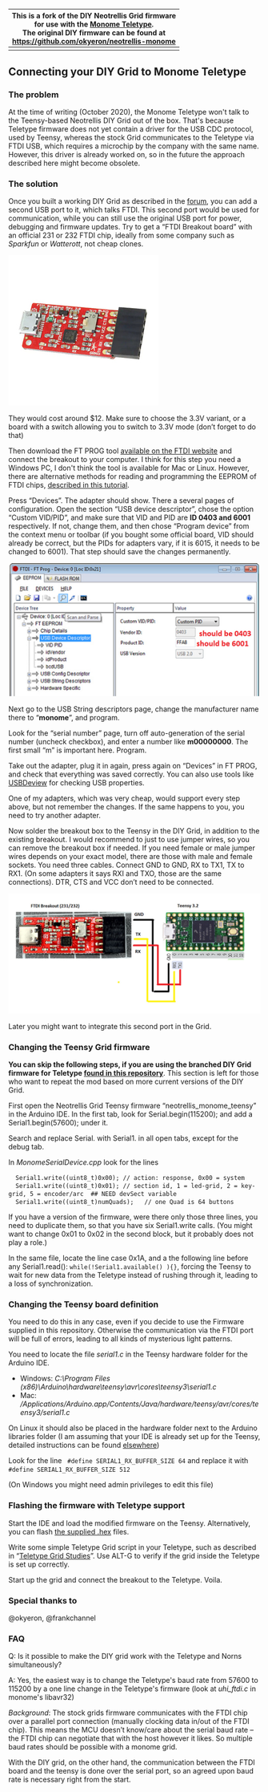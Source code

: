 | This is a fork of the DIY Neotrellis Grid firmware<br />for use with the [Monome Teletype](https://monome.org/docs/teletype/). <br />The original DIY firmware can be found at<br />https://github.com/okyeron/neotrellis-monome |
| :----------------------------------------------------------: |
|                                                              |




## Connecting your DIY Grid to Monome Teletype

### The problem

At the time of writing (October 2020), the Monome Teletype won't talk to the Teensy-based Neotrellis DIY Grid out of the box. That's because Teletype firmware does not yet contain a driver for the USB CDC protocol, used by Teensy, whereas the stock Grid communicates to the Teletype via FTDI USB, which requires a microchip by the company with the same name. However, this driver is already worked on, so in the future the approach described here might become obsolete.

### The solution

Once you built a working DIY Grid as described in the [forum](https://llllllll.co/t/diy-monome-compatible-grid-w-adafruit-neotrellis/), you can add a second USB port to it, which talks FTDI. This second port would be used for communication, while you can still use the original USB port  for power, debugging and firmware updates. Try to get a “FTDI Breakout board” with an official 231 or 232 FTDI chip, ideally from some company such as *Sparkfun* or *Watterott*, not cheap clones. 

![FTDI Breakout](img/ftdi-breakout.jpeg)

They would cost around $12. Make sure to choose the 3.3V variant, or a board with a switch allowing you to switch to 3.3V mode (don’t forget to do that)

Then download the FT PROG tool [available on the FTDI website](https://www.ftdichip.com/Support/Utilities.htm#FT_PROG) and connect the breakout to your computer. I think for this step you need a Windows PC, I don't think the tool is available for Mac or Linux. However, there are alternative methods for reading and programming the EEPROM of FTDI chips, [described in this tutorial](https://waterpigs.co.uk/articles/ftdi-configure-mac-linux/). 

Press “Devices”. The adapter should show. There a several pages of configuration. Open the section “USB device descriptor”, chose the option “Custom VID/PID”, and make sure that VID and PID are **ID 0403 and 6001** respectively. If not, change them, and then chose “Program device” from the context menu or toolbar (if you bought some official board, VID should already be correct, but the PIDs for adapters vary, if it is 6015, it needs to be changed to 6001). That step should save the changes permanently.



![FT_PROG](img/ftprog.jpeg)



Next go to the USB String descriptors page, change the manufacturer name there to “**monome**”, and program.

Look for the “serial number” page, turn off auto-generation of the serial number (uncheck checkbox), and enter a number like **m00000000**. The first small “m” is important here. Program.

Take out the adapter, plug it in again, press again on “Devices” in FT PROG, and check that everything was saved correctly. You can also use tools like [USBDeview](https://www.nirsoft.net/utils/usb_devices_view.html) for checking USB properties.

One of my adapters, which was very cheap, would support every step above, but not remember the changes. If the same happens to you, you need to try another adapter.

Now solder the breakout box to the Teensy in the DIY Grid, in addition to the existing breakout. I would recommend to just to use jumper wires, so you can remove the breakout box if needed. If you need female or male jumper wires depends on your exact model, there are those with male and female sockets. You need three cables. Connect GND to GND, RX to TX1, TX to RX1. (On some adapters it says RXI and TXO, those are the same connections). DTR, CTS and VCC don’t need to be connected.

![Wiring](img/wiring.jpeg)

Later you might want to integrate this second port in the Grid.

### Changing the Teensy Grid firmware

**You can skip the following steps, if you are using the branched DIY Grid firmware for Teletype [found in this repository](neotrellis_monome_teensy/)**. This section is left for those who want to repeat the mod based on more current versions of the DIY Grid.

First open the Neotrellis Grid Teensy firmware “neotrellis_monome_teensy” in the Arduino IDE.
In the first tab, look for Serial.begin(115200); and add a Serial1.begin(57600); under it.

Search and replace Serial. with Serial1. in all open tabs, except for the debug tab.

In *MonomeSerialDevice.cpp* look for the lines

```
  Serial1.write((uint8_t)0x00); // action: response, 0x00 = system
  Serial1.write((uint8_t)0x01); // section id, 1 = led-grid, 2 = key-grid, 5 = encoder/arc	## NEED devSect variable
  Serial1.write((uint8_t)numQuads);   // one Quad is 64 buttons
```

If you have a version of the firmware, were there only those three lines, you need to duplicate them, so that you have six Serial1.write calls. (You might want to change 0x01 to 0x02 in the second block, but it probably does not play a role.)

In the same file, locate the line case 0x1A, and a the following line before any Serial1.read():
`while(!Serial1.available() ){}`, forcing the Teensy to wait for new data from the Teletype instead of rushing through it, leading to a loss of synchronization.

### Changing the Teensy board definition 

You need to do this in any case, even if you decide to use the Firmware supplied in this repository. Otherwise the communication via the FTDI port will be full of errors, leading to all kinds of mysterious light patterns. 

You need to locate the file *serial1.c* in the Teensy hardware folder for the Arduino IDE.

- Windows: *C:\Program Files (x86)\Arduino\hardware\teensy\avr\cores\teensy3\serial1.c* 
- Mac: */Applications/Arduino.app/Contents/Java/hardware/teensy/avr/cores/teensy3/serial1.c*

On Linux it should also be placed in the hardware folder next to the Arduino libraries folder (I am assuming that your IDE is already set up for the Teensy, detailed instructions can be found [elsewhere](https://www.pjrc.com/teensy/teensyduino.html))

Look for the line
` #define SERIAL1_RX_BUFFER_SIZE 64`
and replace it with
`#define SERIAL1_RX_BUFFER_SIZE 512`

(On Windows you might need admin privileges to edit this file)

### Flashing the firmware with Teletype support

Start the IDE and load the modified firmware on the Teensy. Alternatively, you can flash [the supplied .hex](neotrellis_monome_teensy/neotrellis_monome_teensy_16x8_ftdi_teletype_57600.hex) files.

Write some simple Teletype Grid script in your Teletype, such as described in “[Teletype Grid Studies](https://github.com/scanner-darkly/teletype/wiki/BASIC-VISUALIZATIONS)”. Use ALT-G to verify if the grid inside the Teletype is set up correctly.

Start up the grid and connect the breakout to the Teletype. Voila.

### Special thanks to 

@okyeron, @frankchannel 

### FAQ

Q: Is it possible to make the DIY grid work with the Teletype and Norns simultaneously?

A: Yes, the easiest way is to change the Teletype's baud rate from 57600 to 115200 by a one line change in the Teletype's firmware (look at *uhi_ftdi.c* in monome's libavr32)

*Background*: The stock grids firmware communicates with the FTDI chip over a parallel port connection (manually clocking data in/out of the FTDI chip). This means the MCU doesn’t know/care about the serial baud rate – the FTDI chip can negotiate that with the host however it likes. So multiple baud rates should be possible with a monome grid.

With the DIY grid, on the other hand, the communication between the FTDI board and the teensy is done over the serial port, so an agreed upon baud rate is necessary right from the start. 